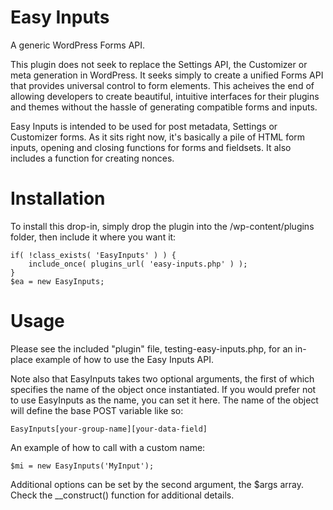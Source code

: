 Easy Inputs
===========

A generic WordPress Forms API.

This plugin does not seek to replace the Settings API, the Customizer or meta generation in WordPress. It seeks simply to create a unified Forms API that provides universal control to form elements. This acheives the end of allowing developers to create beautiful, intuitive interfaces for their plugins and themes without the hassle of generating compatible forms and inputs.

Easy Inputs is intended to be used for post metadata, Settings or Customizer forms. As it sits right now, it's basically a pile of HTML form inputs, opening and closing functions for forms and fieldsets. It also includes a function for creating nonces.

Installation
============

To install this drop-in, simply drop the plugin into the /wp-content/plugins folder, then include it where you want it:
```
if( !class_exists( 'EasyInputs' ) ) {
	include_once( plugins_url( 'easy-inputs.php' ) );
}
$ea	= new EasyInputs;
```

Usage
=====

Please see the included "plugin" file, testing-easy-inputs.php, for an in-place example of how to use the Easy Inputs API.

Note also that EasyInputs takes two optional arguments, the first of which specifies the name of the object once instantiated. If you would prefer not to use EasyInputs as the name, you can set it here. The name of the object will define the base POST variable like so:
```
EasyInputs[your-group-name][your-data-field]
```

An example of how to call with a custom name:
```
$mi	= new EasyInputs('MyInput');
```

Additional options can be set by the second argument, the $args array. Check the __construct() function for additional details.

